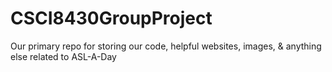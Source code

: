 # CSCI8430GroupProject
Our primary repo for storing our code, helpful websites, images, &amp; anything else related to ASL-A-Day
